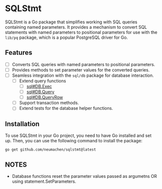 # SQLStmt

SQLStmt is a Go package that simplifies working with SQL queries containing named parameters. It provides a mechanism to convert SQL statements with named parameters to positional parameters for use with the `lib/pq` package, which is a popular PostgreSQL driver for Go.

## Features

- [ ] Converts SQL queries with named parameters to positional parameters.
- [ ] Provides methods to set parameter values for the converted queries.
- [ ] Seamless integration with the `sql/db` package for database interaction.
  - [ ] Extend query functions
    - [ ] [sql#DB.Exec](https://pkg.go.dev/database/sql#DB.Exec)
    - [ ] [sql#DB.Query](https://pkg.go.dev/database/sql#DB.Query)
    - [ ] [sql#DB.QueryRow](https://pkg.go.dev/database/sql#DB.QueryRow)
  - [ ] Support transaction methods.
  - [ ] Extend tests for the database helper functions.

## Installation

To use SQLStmt in your Go project, you need to have Go installed and set up. Then, you can use the following command to install the package:

```shell
go get github.com/neumachen/sqlstmt@latest
```

## NOTES

- Database functions reset the parameter values passed as argumetns OR using statement.SetParameters.
